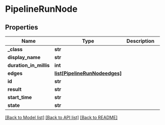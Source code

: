# PipelineRunNode


## Properties
Name | Type | Description | Notes
------------ | ------------- | ------------- | -------------
**_class** | **str** |  | [optional] 
**display_name** | **str** |  | [optional] 
**duration_in_millis** | **int** |  | [optional] 
**edges** | [**list[PipelineRunNodeedges]**](PipelineRunNodeedges.md) |  | [optional] 
**id** | **str** |  | [optional] 
**result** | **str** |  | [optional] 
**start_time** | **str** |  | [optional] 
**state** | **str** |  | [optional] 

[[Back to Model list]](../README.md#documentation-for-models) [[Back to API list]](../README.md#documentation-for-api-endpoints) [[Back to README]](../README.md)


